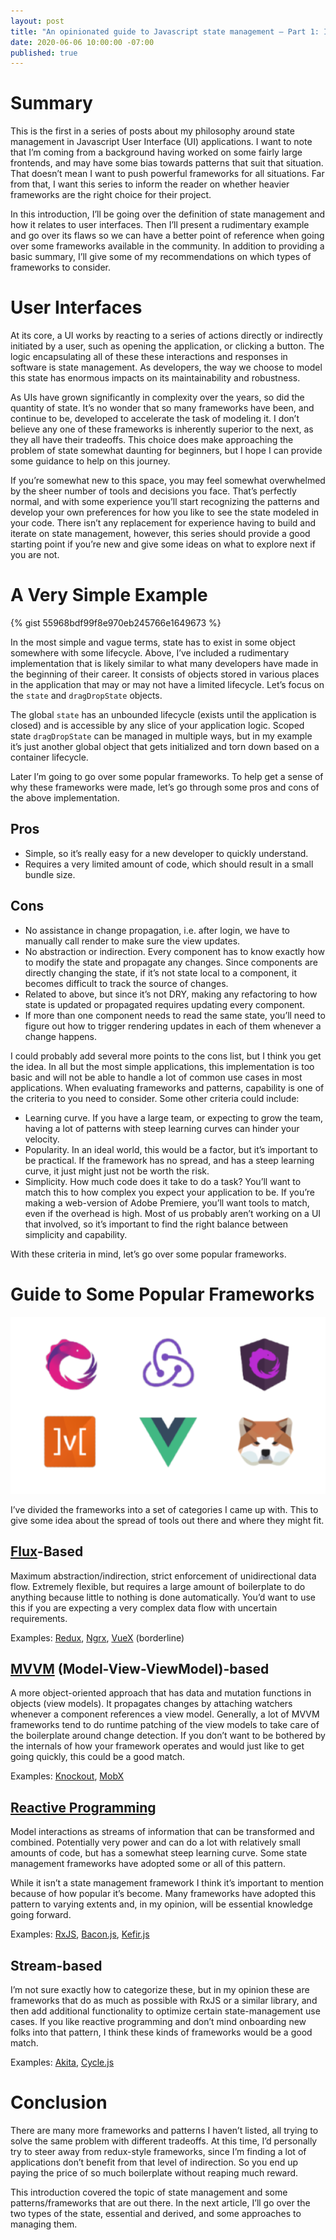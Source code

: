 ```yaml
---
layout: post
title: "An opinionated guide to Javascript state management — Part 1: Introduction"
date: 2020-06-06 10:00:00 -07:00
published: true
---
```

# Summary

This is the first in a series of posts about my philosophy around state management in Javascript User Interface (UI) applications. I want to note that I’m coming from a background having worked on some fairly large frontends, and may have some bias towards patterns that suit that situation. That doesn’t mean I want to push powerful frameworks for all situations. Far from that, I want this series to inform the reader on whether heavier frameworks are the right choice for their project.

In this introduction, I’ll be going over the definition of state management and how it relates to user interfaces. Then I’ll present a rudimentary example and go over its flaws so we can have a better point of reference when going over some frameworks available in the community. In addition to providing a basic summary, I’ll give some of my recommendations on which types of frameworks to consider.

<!--more-->

# User Interfaces

At its core, a UI works by reacting to a series of actions directly or indirectly initiated by a user, such as opening the application, or clicking a button. The logic encapsulating all of these these interactions and responses in software is state management. As developers, the way we choose to model this state has enormous impacts on its maintainability and robustness.

As UIs have grown significantly in complexity over the years, so did the quantity of state. It’s no wonder that so many frameworks have been, and continue to be, developed to accelerate the task of modeling it. I don’t believe any one of these frameworks is inherently superior to the next, as they all have their tradeoffs. This choice does make approaching the problem of state somewhat daunting for beginners, but I hope I can provide some guidance to help on this journey.

If you’re somewhat new to this space, you may feel somewhat overwhelmed by the sheer number of tools and decisions you face. That’s perfectly normal, and with some experience you’ll start recognizing the patterns and develop your own preferences for how you like to see the state modeled in your code. There isn’t any replacement for experience having to build and iterate on state management, however, this series should provide a good starting point if you’re new and give some ideas on what to explore next if you are not.

# A Very Simple Example

{% gist 55968bdf99f8e970eb245766e1649673 %}

In the most simple and vague terms, state has to exist in some object somewhere with some lifecycle. Above, I’ve included a rudimentary implementation that is likely similar to what many developers have made in the beginning of their career. It consists of objects stored in various places in the application that may or may not have a limited lifecycle. Let’s focus on the `state` and `dragDropState` objects.

The global `state` has an unbounded lifecycle (exists until the application is closed) and is accessible by any slice of your application logic. Scoped state `dragDropState` can be managed in multiple ways, but in my example it’s just another global object that gets initialized and torn down based on a container lifecycle.

Later I’m going to go over some popular frameworks. To help get a sense of why these frameworks were made, let’s go through some pros and cons of the above implementation.

## Pros

* Simple, so it’s really easy for a new developer to quickly understand.
* Requires a very limited amount of code, which should result in a small bundle size.

## Cons

* No assistance in change propagation, i.e. after login, we have to manually call render to make sure the view updates.
* No abstraction or indirection. Every component has to know exactly how to modify the state and propagate any changes. Since components are directly changing the state, if it’s not state local to a component, it becomes difficult to track the source of changes.
* Related to above, but since it’s not DRY, making any refactoring to how state is updated or propagated requires updating every component.
* If more than one component needs to read the same state, you’ll need to figure out how to trigger rendering updates in each of them whenever a change happens.

I could probably add several more points to the cons list, but I think you get the idea. In all but the most simple applications, this implementation is too basic and will not be able to handle a lot of common use cases in most applications. When evaluating frameworks and patterns, capability is one of the criteria to you need to consider. Some other criteria could include:

* Learning curve. If you have a large team, or expecting to grow the team, having a lot of patterns with steep learning curves can hinder your velocity.
* Popularity. In an ideal world, this would be a factor, but it’s important to be practical. If the framework has no spread, and has a steep learning curve, it just might just not be worth the risk.
* Simplicity. How much code does it take to do a task? You’ll want to match this to how complex you expect your application to be. If you’re making a web-version of Adobe Premiere, you’ll want tools to match, even if the overhead is high. Most of us probably aren’t working on a UI that involved, so it’s important to find the right balance between simplicity and capability.

With these criteria in mind, let’s go over some popular frameworks.

# Guide to Some Popular Frameworks

![Frameworks](/assets/img/frameworks.png)

I’ve divided the frameworks into a set of categories I came up with. This to give some idea about the spread of tools out there and where they might fit.

## [Flux](https://facebook.github.io/flux/)-Based

Maximum abstraction/indirection, strict enforcement of unidirectional data flow. Extremely flexible, but requires a large amount of boilerplate to do anything because little to nothing is done automatically. You’d want to use this if you are expecting a very complex data flow with uncertain requirements.

Examples: [Redux](https://redux.js.org/), [Ngrx](https://ngrx.io/), [VueX](https://vuex.vuejs.org/) (borderline)

## [MVVM](https://docs.microsoft.com/en-us/xamarin/xamarin-forms/enterprise-application-patterns/mvvm) (Model-View-ViewModel)-based

A more object-oriented approach that has data and mutation functions in objects (view models). It propagates changes by attaching watchers whenever a component references a view model. Generally, a lot of MVVM frameworks tend to do runtime patching of the view models to take care of the boilerplate around change detection. If you don’t want to be bothered by the internals of how your framework operates and would just like to get going quickly, this could be a good match.

Examples: [Knockout](https://knockoutjs.com/), [MobX](https://mobx.js.org/)

## [Reactive Programming](https://en.wikipedia.org/wiki/Reactive_programming)

Model interactions as streams of information that can be transformed and combined. Potentially very power and can do a lot with relatively small amounts of code, but has a somewhat steep learning curve. Some state management frameworks have adopted some or all of this pattern.

While it isn’t a state management framework I think it’s important to mention because of how popular it’s become. Many frameworks have adopted this pattern to varying extents and, in my opinion, will be essential knowledge going forward.

Examples: [RxJS](https://rxjs.dev/), [Bacon.js](http://baconjs.github.io/), [Kefir.js](https://kefirjs.github.io/kefir/)

## Stream-based

I’m not sure exactly how to categorize these, but in my opinion these are frameworks that do as much as possible with RxJS or a similar library, and then add additional functionality to optimize certain state-management use cases. If you like reactive programming and don’t mind onboarding new folks into that pattern, I think these kinds of frameworks would be a good match.

Examples: [Akita](https://github.com/datorama/akita), [Cycle.js](https://cycle.js.org/)

# Conclusion

There are many more frameworks and patterns I haven’t listed, all trying to solve the same problem with different tradeoffs. At this time, I’d personally try to steer away from redux-style frameworks, since I’m finding a lot of applications don’t benefit from that level of indirection. So you end up paying the price of so much boilerplate without reaping much reward.

This introduction covered the topic of state management and some patterns/frameworks that are out there. In the next article, I’ll go over the two types of the state, essential and derived, and some approaches to managing them.
